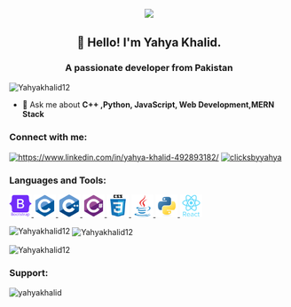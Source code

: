 <!-- Zero width character is used to put extra blank lines before and after code -->

<p align="center"><img src="https://i.giphy.com/RThN0hOS2GO4M.gif" /></p>

<h2 align="center">👋 Hello! I'm Yahya Khalid.</h2>
<h3>
<h3 align="center">A passionate developer from Pakistan</h3>

<p align="left"> <img src="https://komarev.com/ghpvc/?username=Yahyakhalid12&label=Profile%20views&color=0e75b6&style=flat" alt="Yahyakhalid12" /> </p>

- 💬 Ask me about **C++ ,Python, JavaScript, Web Development,MERN Stack**

<h3 align="left">Connect with me:</h3>
<p align="left">
<a href="https://www.linkedin.com/in/yahya-khalid-492893182/" target="blank"><img align="center" src="https://raw.githubusercontent.com/rahuldkjain/github-profile-readme-generator/master/src/images/icons/Social/linked-in-alt.svg" alt="https://www.linkedin.com/in/yahya-khalid-492893182/" height="30" width="40" /></a>
<a href="https://https://www.instagram.com/clicksbyyahya/" target="blank"><img align="center" src="https://raw.githubusercontent.com/rahuldkjain/github-profile-readme-generator/master/src/images/icons/Social/instagram.svg" alt="clicksbyyahya" height="30" width="40" /></a>
</p>

<h3 align="left">Languages and Tools:</h3>
<p align="left"> <a href="https://getbootstrap.com" target="_blank" rel="noreferrer"> <img src="https://raw.githubusercontent.com/devicons/devicon/master/icons/bootstrap/bootstrap-plain-wordmark.svg" alt="bootstrap" width="40" height="40"/> </a> <a href="https://www.cprogramming.com/" target="_blank" rel="noreferrer"> <img src="https://raw.githubusercontent.com/devicons/devicon/master/icons/c/c-original.svg" alt="c" width="40" height="40"/> </a> <a href="https://www.w3schools.com/cpp/" target="_blank" rel="noreferrer"> <img src="https://raw.githubusercontent.com/devicons/devicon/master/icons/cplusplus/cplusplus-original.svg" alt="cplusplus" width="40" height="40"/> </a> <a href="https://www.w3schools.com/cs/" target="_blank" rel="noreferrer"> <img src="https://raw.githubusercontent.com/devicons/devicon/master/icons/csharp/csharp-original.svg" alt="csharp" width="40" height="40"/> </a> <a href="https://www.w3schools.com/css/" target="_blank" rel="noreferrer"> <img src="https://raw.githubusercontent.com/devicons/devicon/master/icons/css3/css3-original-wordmark.svg" alt="css3" width="40" height="40"/> </a> <a href="https://www.java.com" target="_blank" rel="noreferrer"> <img src="https://raw.githubusercontent.com/devicons/devicon/master/icons/java/java-original.svg" alt="java" width="40" height="40"/> </a> <a href="https://www.python.org" target="_blank" rel="noreferrer"> <img src="https://raw.githubusercontent.com/devicons/devicon/master/icons/python/python-original.svg" alt="python" width="40" height="40"/> </a> <a href="https://reactjs.org/" target="_blank" rel="noreferrer"> <img src="https://raw.githubusercontent.com/devicons/devicon/master/icons/react/react-original-wordmark.svg" alt="react" width="40" height="40"/> </a> </p>

<p><img align="left" src="https://github-readme-stats.vercel.app/api/top-langs?username=Yahyakhalid12&show_icons=true&locale=en&layout=compact" alt="Yahyakhalid12" /></p>

<p>&nbsp;<img align="center" src="https://github-readme-stats.vercel.app/api?username=Yahyakhalid12&show_icons=true&locale=en" alt="Yahyakhalid12" /></p>

<p><img align="center" src="https://github-readme-streak-stats.herokuapp.com/?user=Yahyakhalid12&" alt="Yahyakhalid12" /></p>
<h3 align="left">Support:</h3>
<p><a href="https://www.buymeacoffee.com/yahyakhalid"> <img align="left" src="https://cdn.buymeacoffee.com/buttons/v2/default-yellow.png" height="50" width="210" alt="yahyakhalid" /></a></p><br><br>
<br>
<br>

</h3>
